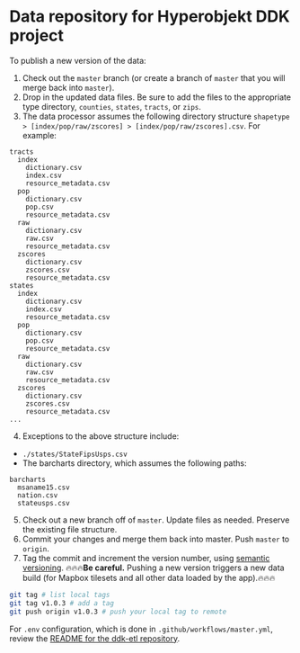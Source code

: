 # Data repository for Hyperobjekt DDK project

To publish a new version of the data:

1. Check out the `master` branch (or create a branch of `master` that you will merge back into `master`).
2. Drop in the updated data files. Be sure to add the files to the appropriate type directory, `counties`, `states`, `tracts`, or `zips`.
3. The data processor assumes the following directory structure `shapetype > [index/pop/raw/zscores] > [index/pop/raw/zscores].csv`. For example:
```
tracts
  index
    dictionary.csv
    index.csv
    resource_metadata.csv
  pop
    dictionary.csv
    pop.csv
    resource_metadata.csv
  raw
    dictionary.csv
    raw.csv
    resource_metadata.csv
  zscores
    dictionary.csv
    zscores.csv
    resource_metadata.csv
states
  index
    dictionary.csv
    index.csv
    resource_metadata.csv
  pop
    dictionary.csv
    pop.csv
    resource_metadata.csv
  raw
    dictionary.csv
    raw.csv
    resource_metadata.csv
  zscores
    dictionary.csv
    zscores.csv
    resource_metadata.csv
...
```
4. Exceptions to the above structure include:
  - `./states/StateFipsUsps.csv`
  - The barcharts directory, which assumes the following paths:
  ```
  barcharts
    msaname15.csv
    nation.csv
    stateusps.csv
  ```
5. Check out a new branch off of `master`. Update files as needed. Preserve the existing file structure.
6. Commit your changes and merge them back into master. Push `master` to `origin`.
7. Tag the commit and increment the version number, using [semantic versioning](https://semver.org/). :fire::fire::fire:**Be careful.** Pushing a new version triggers a new data build (for Mapbox tilesets and all other data loaded by the app).:fire::fire::fire:
```bash
git tag # list local tags
git tag v1.0.3 # add a tag
git push origin v1.0.3 # push your local tag to remote
```

For `.env` configuration, which is done in `.github/workflows/master.yml`, review the [README for the ddk-etl repository](https://github.com/Hyperobjekt/ddk-etl).

